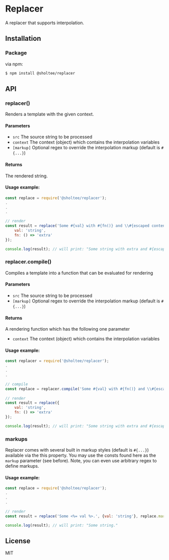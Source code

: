 # Replacer

A replacer that supports interpolation.

## Installation

### Package

via npm:

```bash
$ npm install @sholtee/replacer
```

## API

### replacer()
Renders a template with the given context.

#### Parameters

 - `src` The source string to be processed
 - `context` The context (object) which contains the interpolation variables 
 - `[markup]` Optional regex to override the interpolation markup (default is `#{...}`)
 
#### Returns
The rendered string.

#### Usage example:

```js
const replace = require('@sholtee/replacer');
.
.
.

// render
const result = replace('Some #{val} with #{fn()} and \\#{escaped content}.', {
    val: 'string',
    fn: () => 'extra'
});

console.log(result); // will print: "Some string with extra and #{escaped content}."
```

### replacer.compile()
Compiles a template into a function that can be evaluated for rendering

#### Parameters

 - `src`  The source string to be processed
 - `[markup]` Optional regex to override the interpolation markup (default is `#{...}`)
 
#### Returns
A rendering function which has the following one parameter

 - `context`  The context (object) which contains the interpolation variables 
 
#### Usage example:

```js
const replacer = require('@sholtee/replacer');
.
.
.

// compile
const replace = replacer.compile('Some #{val} with #{fn()} and \\#{escaped content}.');
 
// render 
const result = replace({
    val: 'string',
    fn: () => 'extra'
});

console.log(result); // will print: "Some string with extra and #{escaped content}."
```

### markups
Replacer comes with several built in markup styles (default is `#{...}`) available via the this property. You may use the consts found here as the `markup` parameter (see before). Note, you can even use arbitrary regex to define markups.

#### Usage example:

```js
const replace = require('@sholtee/replacer');
.
.
.

// render
const result = replace('Some <%= val %>.', {val: 'string'}, replace.markups.ERB);

console.log(result); // will print: "Some string."
```

## License

MIT